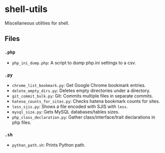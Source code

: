 # shell-utils

Miscellaneous utilities for shell.

## Files

### `.php`

- `php_ini_dump.php`: A script to dump php.ini settings to a csv.

### `.py`

- `chrome_list_bookmark.py`: Get Google Chrome bookmark entries.
- `delete_empty_dirs.py`: Deletes empty directories under a directory.
- `git_commit_bulk.py`: Git: Commits multiple files in separate commits.
- `hatena_counts_for_sites.py`: Checks hatena bookmark counts for sites.
- `less_sjis.py`: Shows a file encoded with SJIS with `less`.
- `mysql_size.py`: Gets MySQL databases/tables sizes.
- `php_class_declaration.py`: Gather class/interface/trait declarations in php files.

### `.sh`

- `python_path.sh`: Prints Python path.
